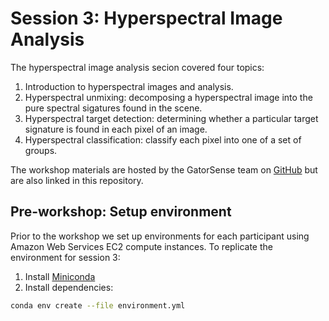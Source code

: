 # Session 3: Hyperspectral Image Analysis

The hyperspectral image analysis secion covered four topics:

1. Introduction to hyperspectral images and analysis.
2. Hyperspectral unmixing: decomposing a hyperspectral image into the pure spectral sigatures found in the scene.
3. Hyperspectral target detection: determining whether a particular target signature is found in each pixel of an image.
4. Hyperspectral classification: classify each pixel into one of a set of groups.

The workshop materials are hosted by the GatorSense team on [GitHub](https://github.com/GatorSense/HyperspectralAnalysisIntroduction) but are also linked in this repository.

## Pre-workshop: Setup environment

Prior to the workshop we set up environments for each participant using Amazon Web Services EC2 compute instances. To replicate the environment for session 3:

1. Install [Miniconda](https://docs.conda.io/en/latest/miniconda.html)
2. Install dependencies:

```bash
conda env create --file environment.yml
```
